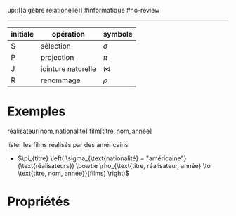 up::[[algèbre relationelle]]
#informatique #no-review 

---

| initiale | opération          | symbole   |
| -------- | ------------------ | --------- |
| S        | sélection          | $\sigma$  |
| P        | projection         | $\pi$     |
| J        | jointure naturelle | $\bowtie$ |
| R        | renommage          | $\rho$    |


# Exemples
$\text{réalisateur}[\text{nom}, \text{nationalité}]$
$\text{film}[\text{titre}, \text{nom}, \text{année}]$

lister les films réalisés par des américains
 - $\pi_{titre} \left( \sigma_{\text{nationalité} = "américaine"} (\text{réalisateurs}) \bowtie \rho_{\text{titre, réalisateur, année} \to \text{titre, nom, année}}(films) \right)$

# Propriétés

